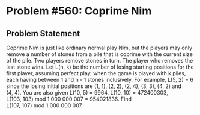 # Problem #560: Coprime Nim 

## Problem Statement 

Coprime Nim is just like ordinary normal play Nim, but the players may only remove a number of stones from a pile  that is coprime with the current size of the pile. Two players remove stones in turn. The player who removes the last stone wins.
Let L(n, k) be the number of losing starting positions for the first player, assuming perfect play, when the game is played with k piles, each having between 1 and n - 1 stones inclusively.
For example, L(5, 2) = 6 since the losing initial positions are (1, 1), (2, 2), (2, 4), (3, 3), (4, 2) and (4, 4).
You are also given L(10, 5) = 9964, L(10, 10) = 472400303, L(103, 103) mod 1 000 000 007 = 954021836.
Find L(107, 107) mod 1 000 000 007
